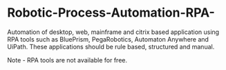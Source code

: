 # Robotic-Process-Automation-RPA-
Automation of desktop, web, mainframe and citrix based application using RPA tools such as BluePrism, PegaRobotics, Automaton Anywhere and UiPath.
These applications should be rule based, structured and manual.

Note - RPA tools are not available for free.
